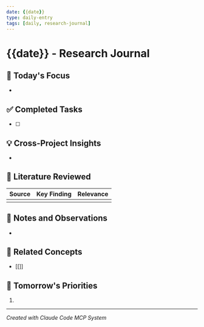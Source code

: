 ```yaml
---
date: {{date}}
type: daily-entry
tags: [daily, research-journal]
---
```


# {{date}} - Research Journal

## 🎯 Today's Focus
<!-- Main research goals for today -->
- 

## ✅ Completed Tasks
<!-- Tasks finished today -->
- [ ] 

## 💡 Cross-Project Insights
<!-- Ideas that span multiple projects -->
- 

## 🔬 Literature Reviewed
<!-- Papers, PDFs, or resources examined -->
| Source | Key Finding | Relevance |
|--------|-------------|-----------|
| | | |

## 📝 Notes and Observations
<!-- General thoughts, questions, or observations -->
- 

## 🔗 Related Concepts
<!-- Link to concept pages created or referenced -->
- [[]]

## 📅 Tomorrow's Priorities
<!-- What needs attention next -->
1. 

---
*Created with Claude Code MCP System*